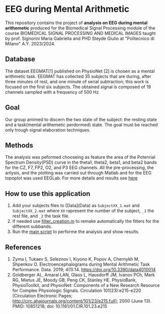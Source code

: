 # EEG during Mental Arithmetic
This repository contains the project of **analysis on EEG during mental arithemetic** produced for the Biomedical Signal Processing module of the course BIOMEDICAL SIGNAL PROCESSING AND MEDICAL IMAGES taught by prof. Signorini Maria Gabriella and PHD Steyde Giulio at "Politecnico di Milano" A.Y. 2023/2024.

## Database
The dataset EEGMAT[1] published on PhysioNet [2] is
chosen as a mental arithmetic task. EEGMAT has collected 35
subjects that are during, after three minutes of rest, and one
minute of serial subtraction; this work is focused on the first six
subjects. The obtained signal is composed of 19 channels
sampled with a frequency of 500 Hz

## Goal
Our group amimed to discern the two state of the subject: the resting state and a task(mental arithemetic perdormed) state. The goal must be reached only trough signal elaboration techniques.

## Methods
The analysis was peformed chooseing as feature the area of the Potenrial Spectrum Density(PSD) curve in the theta1, theta2, beta1, and beta2 bands for the CZ, F7, FP2, O2, and P3 EEG channels.
All the pre-processing, the anlysis, and the plotting was carried out through Matlab and for the EEG topoplot was used EEGLab.
For more details and results see [here](docs\abstract.md)

## How to use this application
1. Add your subjects files to [Data](Data\) as `SubjectXX_1.mat` and `SubjectXX_2.mat` where `XX` rapresent the number of the subject, `_1` the rest file, and `_2` the task file.
2. If needed use [filter_creation.m](filter_creation.m) to remake automatically the filters for the different subbands. 
3. Run the [main script](main.m) to performe the analysis and show results.

## References
1. Zyma I, Tukaev S, Seleznov I, Kiyono K, Popov A, Chernykh M,
Shpenkov O. Electroencephalograms during Mental Arithmetic Task
Performance. Data. 2019; 4(1):14. https://doi.org/10.3390/data4010014
2. Goldberger AL, Amaral LAN, Glass L, Hausdorff JM, Ivanov PCh, Mark
RG, Mietus JE, Moody GB, Peng CK, Stanley HE. PhysioBank,
PhysioToolkit, and PhysioNet: Components of a New Research Resource
for Complex Physiologic Signals. Circulation 101(23):e215-e220 [Circulation Electronic Pages;
http://circ.ahajournals.org/content/101/23/e215.full]; 2000 (June 13).
PMID: 10851218; doi: 10.1161/01.CIR.101.23.e215
